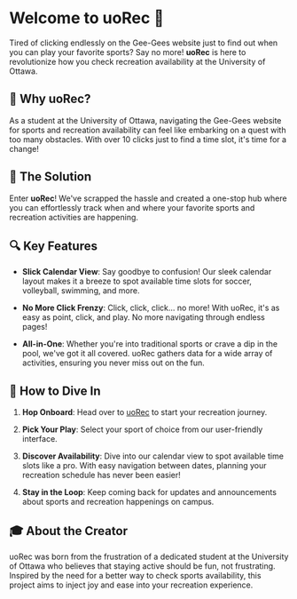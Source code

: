 # Welcome to uoRec 🎉

Tired of clicking endlessly on the Gee-Gees website just to find out when you can play your favorite sports? Say no more! **uoRec** is here to revolutionize how you check recreation availability at the University of Ottawa.

## 🚀 Why uoRec?

As a student at the University of Ottawa, navigating the Gee-Gees website for sports and recreation availability can feel like embarking on a quest with too many obstacles. With over 10 clicks just to find a time slot, it's time for a change!

## 🌟 The Solution

Enter **uoRec**! We've scrapped the hassle and created a one-stop hub where you can effortlessly track when and where your favorite sports and recreation activities are happening.

## 🔍 Key Features

- **Slick Calendar View**: Say goodbye to confusion! Our sleek calendar layout makes it a breeze to spot available time slots for soccer, volleyball, swimming, and more.

- **No More Click Frenzy**: Click, click, click... no more! With uoRec, it's as easy as point, click, and play. No more navigating through endless pages!

- **All-in-One**: Whether you're into traditional sports or crave a dip in the pool, we've got it all covered. uoRec gathers data for a wide array of activities, ensuring you never miss out on the fun.

## 📱 How to Dive In

1. **Hop Onboard**: Head over to [uoRec](www.uorec.com) to start your recreation journey.

2. **Pick Your Play**: Select your sport of choice from our user-friendly interface.

3. **Discover Availability**: Dive into our calendar view to spot available time slots like a pro. With easy navigation between dates, planning your recreation schedule has never been easier!

4. **Stay in the Loop**: Keep coming back for updates and announcements about sports and recreation happenings on campus.

## 🎓 About the Creator

uoRec was born from the frustration of a dedicated student at the University of Ottawa who believes that staying active should be fun, not frustrating. Inspired by the need for a better way to check sports availability, this project aims to inject joy and ease into your recreation experience.
